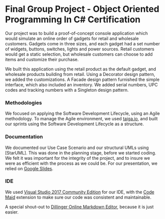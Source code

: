 # Final Group Project - Object Oriented Programming In C# Certification
Our project was to build a proof-of-concept console application which would simulate an online order of gadgets for retail and wholesale customers.  Gadgets come in three sizes, and each gadget had a set number of widgets, buttons, switches, lights and power sources.  Retail customers would get a static selection, but wholesale customers can choose to add items and customize their purchase.

We built this application using the retail product as the default gadget, and wholesale products building from retail.  Using a Decorator design pattern, we added the customizations.  A Facade design pattern furnished the simple interface, which also included an inventory.  We added serial numbers, UPC codes and tracking numbers with a Singleton design pattern.

### Methodologies
We focused on applying the Software Development Lifecycle, using an Agile methodology.  To manage the Agile environment, we used [taiga.io], and built our sprints using the Software Development Lifecycle as a structure.  

### Documentation
We documented our Use Case Scenario and our structural UMLs using [StarUML].  This was done in the planning stage, before we started coding.  We felt it was important for the integrity of the project, and to insure we were as efficient with the process as we could be.  For our presentation, we relied on [Google Slides].

### IDE
We used [Visual Studio 2017 Community Edition] for our IDE, with the [Code Maid] extension to make sure our code was consistent and maintainable. 

A special shout-out to [Dillinger Online Markdown Editor], because it is just easier.  

[//]: # (These are the links used in the body of this document.)
   [taiga.io]: <http://taiga.io>
   [Star UML]: <http://staruml.io>
   [dillinger.io]: <http://dillinger.io>
   [Visual Studio 2017 Community Edition]: <http://visualstudio.microsoft.com>
   [Google Slides]: <https://www.google.com/slides/about/>
   [Code Maid]: <http://www.codemaid.net/>
   [Dillinger Online Markdown Editor]: <http://dillinger.io>

